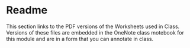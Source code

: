 # Readme

This section links to the PDF versions of the Worksheets used in Class. Versions of these files are embedded in the OneNote class motebook for this module and are in a form that you can annotate in class.
